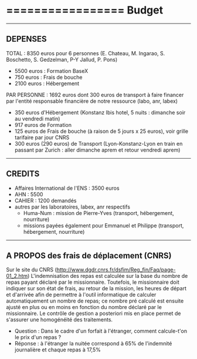 =================
Budget
=================

-------------
DEPENSES
-------------

TOTAL : 8350 euros pour 6 personnes (E. Chateau, M. Ingarao, S. Boschetto, S. Gedzelman, P-Y Jallud, P. Pons) 

- 5500 euros : Formation BaseX 
- 750 euros : Frais de bouche
- 2100 euros : Hébergement 

PAR PERSONNE : 1692 euros dont 300 euros de transport à faire financer par l'entité responsable financière de notre ressource (labo, anr, labex)
- 350 euros  d'Hébergement (Konstanz Ibis hotel, 5 nuits : dimanche soir au vendredi matin)
- 917 euros de Formation
- 125 euros de Frais de bouche (à raison de 5 jours x 25 euros), voir grille tarifaire par jour CNRS
- 300 euros (290 euros) de Transport (Lyon-Konstanz-Lyon en train en passant par Zurich : aller dimanche aprem et retour vendredi aprem) 

-------------
CREDITS 
-------------

- Affaires International de l'ENS : 3500 euros
- AHN : 5500
- CAHIER : 1200 demandés
- autres par les laboratoires, labex, anr respectifs
  - Huma-Num : mission de Pierre-Yves (transport, hébergement, nourriture)
  - missions payées également pour Emmanuel et Philippe (transport, hébergement, nourriture)

-----------------------------------------
A PROPOS des frais de déplacement (CNRS)
-----------------------------------------

Sur le site du CNRS (http://www.dgdr.cnrs.fr/dsfim/Reg_fin/Faq/page-01_2.htm)
L'indemnisation des repas est calculée sur la base du nombre de repas payant déclaré par le missionnaire. 
Toutefois, le missionnaire doit indiquer sur son état de frais, au retour de la mission, les heures de départ 
et d'arrivée afin de permettre à l'outil informatique de calculer automatiquement un nombre de repas; 
ce nombre pré calculé est ensuite ajusté en plus ou en moins en fonction du nombre déclaré par le missionnaire. 
Le contrôle de gestion a posteriori mis en place permet de s'assurer une homogénéité des traitements. 

- Question : Dans le cadre d'un forfait à l'étranger, comment calcule-t'on le prix d'un repas ?
- Réponse : à l'étranger la nuitée correspond à 65% de l'indemnité journalière et chaque repas à 17,5%
